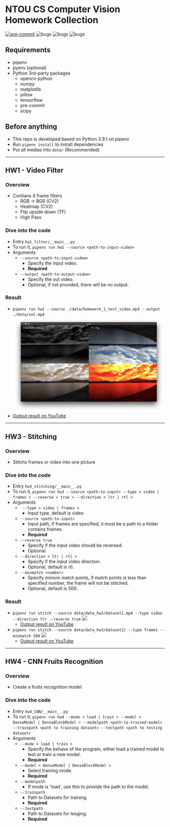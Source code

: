 # NTOU CS Computer Vision Homework Collection
[![pre-commit](https://img.shields.io/badge/pre--commit-enabled-brightgreen?logo=pre-commit&style=flat-square&logoColor=white)](https://github.com/pre-commit/pre-commit)
![bugs](https://img.shields.io/badge/README-Great_IMO-green?&style=flat-square&logo=Read%20The%20Docs&logoColor=white)
![bugs](https://img.shields.io/badge/Bugs-A_lot-orange?&style=flat-square&logo=stackoverflow&logoColor=white) 
![bugs](https://img.shields.io/badge/CI-NOT_NOW-red?&style=flat-square&logo=CircleCI&logoColor=white)

## Requirements
- pipenv
- pyenv (optional)
- Python 3rd-party packages
  - opencv-python
  - numpy
  - matplotlib
  - pillow
  - tensorflow
  - pre-commit
  - scipy

## Before anything
- This repo is developed based on Python 3.9.1 on pipenv
- Run `pipenv install` to install dependencies
- Put all medias into `data/` (Recommended)

---

## HW1 - Video Filter
### Overview
- Contians 4 frame filters
  - RGB -> BGR (CV2)
  - Heatmap (CV2)
  - Flip upside down (TF)
  - High Pass

### Dive into the code
  - Entry `hw1_filter/__main__.py`
  - To run it, `pipenv run hw1 --source <path-to-input-video>`
  - Arguments
    - `--source <path-to-input-video>`
      - Specify the input video.
      - **Required**
    - `--output <path-to-output-video>`
      - Specify the out video.
      - Optional, if not provided, there will be no output.

### Result
- `pipenv run hw1 --source ./data/homework_1_test_video.mp4 --output ./data/out.mp4`
  <img src="docs/hw1_result.png"/>
- [Output result on YouTube](https://youtu.be/LP67pJAgVWo)

---

## HW3 - Stitching
### Overview
- Stitchs frames or video into one picture

### Dive into the code
  - Entry `hw3_stitching/__main__.py`
  - To run it, `pipenv run hw3 --source <path-to-input> --type < video | frames > --reverse < true > --direction < ltr | rtl >`
  - Arguments
    - ` --type < video | frames >`
      - Input type, default is video
    - `--source <path-to-input>`
      - Input path, if frames are specified, it must be a path to a folder contains frames.
      - **Required**
    - `--reverse true`
      - Specify if the input video should be reversed.
      - Optional.
    - `--direction < ltr | rtl >`
      - Specify if the input video direction.
      - Optional, default is rtl.
    - `--minmatch <number>`
      - Specify minium match points, if match points is less than specified number, the frame will not be stitched.
      - Optional, default is 500.

### Result
- `pipenv run stitch --source data/data_hw3/dataset1.mp4 --type video --direction ltr --reverse true`
  <img src="docs/hw3-1.png"/>
  - [Output result on YouTube](https://youtu.be/T1S0uYMyGnE)
- `pipenv run stitch --source data/data_hw3/dataset2/ --type frames --minmatch 500`
  <img src="docs/hw3-2.png"/>
  - [Output result on YouTube](https://youtu.be/8_rakGqP_tU)

---

## HW4 - CNN Fruits Recognition
### Overview
- Create a fruits recognition model.

### Dive into the code
  - Entry `hw4_CNN/__main__.py`
  - To run it, `pipenv run hw4 --mode < load | train > --model < DenseModel | DenseBlockModel > --modelpath <path-to-trained-model> --trainpath <path to training dataset> --testpath <path to testing dataset>`
  - Arguments
    - `--mode < load | train > `
      - Specify the behave of the program, either load a trained model to test or train a new model.
      - **Required**
    - `--model < DenseModel | DenseBlockModel > `
      - Select training mode.
      - **Required**
    - `--modelpath`
      - If mode is 'load', use this to provide the path to the model.
    - `--trainpath`
      - Path to Datasets for training.
      - **Required**
    - `--testpath`
      - Path to Datasets for tesging.
      - **Required**